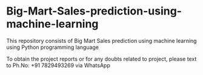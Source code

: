 # Big-Mart-Sales-prediction-using-machine-learning
This repository consists of Big Mart Sales prediction using machine learning using Python programming language  

To obtain the project reports or for any doubts related to project, please text to Ph.No: +91 7829493269 via WhatsApp
